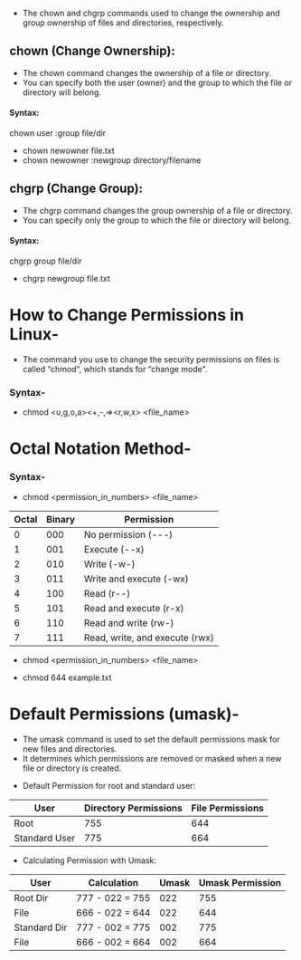 * The chown and chgrp commands used to change the ownership and group ownership of files and directories, respectively.

## chown (Change Ownership):
- The chown command changes the ownership of a file or directory.
- You can specify both the user (owner) and the group to which the file or directory will belong.

#### Syntax:
chown user :group file/dir
- chown newowner file.txt
- chown newowner :newgroup directory/filename

## chgrp (Change Group):
- The chgrp command changes the group ownership of a file or directory.
- You can specify only the group to which the file or directory will belong.

#### Syntax:
chgrp group file/dir
- chgrp newgroup file.txt


# How to Change Permissions in Linux-
- The command you use to change the security permissions on files is called “chmod“, which stands for “change mode".
### Syntax-
* chmod <u,g,o,a><+,-,=><r,w,x> <file_name>
# Octal Notation Method-
### Syntax- 
* chmod <permission_in_numbers> <file_name>

| Octal | Binary | Permission                |
|-------|--------|---------------------------|
| 0     | 000    | No permission (---)      |
| 1     | 001    | Execute (--x)             |
| 2     | 010    | Write (-w-)               |
| 3     | 011    | Write and execute (-wx)   |
| 4     | 100    | Read (r--)                |
| 5     | 101    | Read and execute (r-x)    |
| 6     | 110    | Read and write (rw-)      |
| 7     | 111    | Read, write, and execute (rwx) |


* chmod <permission_in_numbers> <file_name>
- chmod 644 example.txt

  
# Default Permissions (umask)-
- The umask command is used to set the default permissions mask for new files and directories. 
- It determines which permissions are removed or masked when a new file or directory is created.
* Default Permission for root and standard user:
  
| User           | Directory Permissions | File Permissions |
|----------------|-----------------------|------------------|
| Root           | 755                   | 644              |
| Standard User  | 775                   | 664              |

- Calculating Permission with Umask:

| User           | Calculation          | Umask | Umask Permission |
|----------------|----------------------|-------|------------------|
| Root Dir       | 777 - 022 = 755     | 022   | 755              |
| File           | 666 - 022 = 644     | 022   | 644              |
| Standard Dir   | 777 - 002 = 775     | 002   | 775              |
| File           | 666 - 002 = 664     | 002   | 664              |

